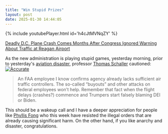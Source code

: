 ```yaml
---
title: "Win Stupid Prizes"
layout: post
date: 2025-01-30 14:44:05
---
```

{% include youtubePlayer.html id='h4cJtMVNqZY' %}

[Deadly D.C. Plane Crash Comes Months After Congress Ignored Warning About Traffic at Reagan Airport](https://www.democracynow.org/2025/1/30/potomac_crash)


As the new administration is playing stupid games, yesterday morning, prior to yesterday's [aviation disaster](https://en.wikipedia.org/wiki/2025_Potomac_River_mid-air_collision), professor [Thomas Schaller](https://en.wikipedia.org/wiki/Thomas_Schaller) cautioned:
[![Accurate](https://coffeebucks.s3.us-east-1.amazonaws.com/blame_it_on_dei.png)](https://x.com/schaller67/status/1884588931129184468)

> An FAA employee I know confirms agency already lacks sufficient air traffic controllers. The so-called “buyouts” and other attacks on federal employees won’t help.  Remember that fact when the flight delays (crashes?) commence and Trumpers start falsely blaming DEI or Biden.

This should be a wakeup call and I have a deeper appreciation for people like [Phyllis Fong](https://en.wikipedia.org/wiki/Phyllis_Fong) who this week have resisted the illegal orders that are already causing significant harm.  On the other hand, if you like anarchy and disaster, congratulations.
